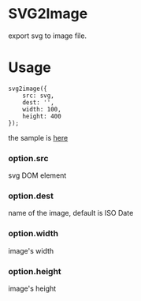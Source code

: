 SVG2Image
=========

export svg to image file.

Usage
=========
```
svg2image({
	src: svg,
	dest: '',
	width: 100,
	height: 400
});
```
the sample is [here](src/index.html)

### option.src
svg DOM element

### option.dest
name of the image, default is ISO Date

### option.width
image's width

### option.height
image's height
